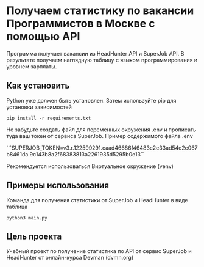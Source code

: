# Получаем статистику по вакансии Программистов в Москве с помощью API
Программа получает вакансии из HeadHunter API и SuperJob API. В результате получаем наглядную таблицу с языком программирования и уровнем зарплаты.

## Как установить
Python уже должен быть установлен. Затем используйте pip для установки зависимостей

```pip install -r requirements.txt```

Не забудьте создать файл для переменных окружения .env и прописать туда ваш токен от сервиса SuperJob. Пример содержимого файла .env

```SUPERJOB_TOKEN=v3.r.122599291.caad46686f46483c2e33ad54e2c067b8461da.9c143b8a2f68383813a2261935d5295b0e13``

Рекомендуется использоваться Виртуальное окружение (venv)

## Примеры использования
Команда для получения статистики от SuperJob и HeadHunter в виде таблица

```python3 main.py```

## Цель проекта
Учебный проект по получение статистика по API от сервис SuperJob и HeadHunter от онлайн-курса Devman (dvmn.org)